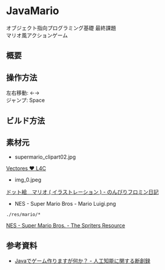JavaMario
====================================

オブジェクト指向プログラミング基礎 最終課題  
マリオ風アクションゲーム

## 概要

## 操作方法

左右移動: ←→  
ジャンプ: Space

## ビルド方法

## 素材元

* supermario_clipart02.jpg

[Vectores ♥ L4C](http://l4c.me/fotos/Pley/vectores/sizes/o)

* img_0.jpeg

[ドット絵　マリオ ( イラストレーション ) - のんびりフロミン日記](http://blogs.yahoo.co.jp/s_ohata/849558.html)

* NES - Super Mario Bros - Mario Luigi.png

`./res/mario/*`

[NES - Super Mario Bros. - The Spriters Resource](http://www.spriters-resource.com/nes/supermariobros/)

## 参考資料

- [Javaでゲーム作りますが何か？ - 人工知能に関する断創録](http://aidiary.hatenablog.com/entry/20040918/1251373370)
